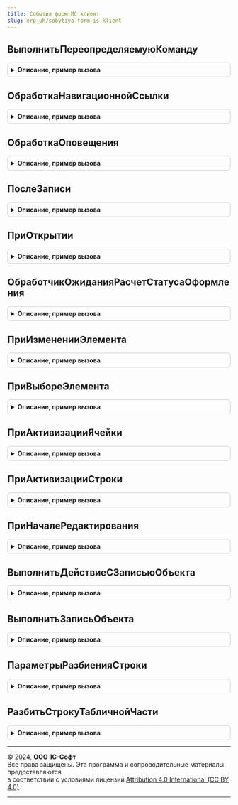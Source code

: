 ```yaml
---
title: События форм ИС клиент
slug: erp_uh/sobytiya-form-is-klient
---
```



## ВыполнитьПереопределяемуюКоманду
<details style="margin: 1em 0; padding: 0.5em; border: 1px solid #ccc; border-radius: 6px;">

<summary style="font-weight: bold; cursor: pointer;">Описание, пример вызова</summary>

```bsl

// Выполняет переопределяемую команду
//
// Параметры:
//  Форма	- ФормаКлиентскогоПриложения - форма, в которой расположена команда
//  Команда	- КомандаФормы - команда формы
//  ДополнительныеПараметры	- Структура - дополнительные параметры.
//
Процедура ВыполнитьПереопределяемуюКоманду(Форма, Команда, ДополнительныеПараметры) Экспорт
```

Пример вызова
```bsl
СобытияФормИСКлиент.ВыполнитьПереопределяемуюКоманду(Форма, Команда, ДополнительныеПараметры) 
```
</details>

## ОбработкаНавигационнойСсылки
<details style="margin: 1em 0; padding: 0.5em; border: 1px solid #ccc; border-radius: 6px;">

<summary style="font-weight: bold; cursor: pointer;">Описание, пример вызова</summary>

```bsl

Процедура ОбработкаНавигационнойСсылки(Форма, НавигационнаяСсылкаФорматированнойСтроки, СтандартнаяОбработка) Экспорт
```

Пример вызова
```bsl
СобытияФормИСКлиент.ОбработкаНавигационнойСсылки(Форма, НавигационнаяСсылкаФорматированнойСтроки, СтандартнаяОбработка) 
```
</details>

## ОбработкаОповещения
<details style="margin: 1em 0; padding: 0.5em; border: 1px solid #ccc; border-radius: 6px;">

<summary style="font-weight: bold; cursor: pointer;">Описание, пример вызова</summary>

```bsl

Процедура ОбработкаОповещения(Форма, ИмяСобытия, Параметр, Источник, ДополнительныеПараметры) Экспорт
```

Пример вызова
```bsl
СобытияФормИСКлиент.ОбработкаОповещения(Форма, ИмяСобытия, Параметр, Источник, ДополнительныеПараметры) 
```
</details>

## ПослеЗаписи
<details style="margin: 1em 0; padding: 0.5em; border: 1px solid #ccc; border-radius: 6px;">

<summary style="font-weight: bold; cursor: pointer;">Описание, пример вызова</summary>

```bsl

Процедура ПослеЗаписи(Форма, ПараметрыЗаписи) Экспорт
```

Пример вызова
```bsl
СобытияФормИСКлиент.ПослеЗаписи(Форма, ПараметрыЗаписи) 
```
</details>

## ПриОткрытии
<details style="margin: 1em 0; padding: 0.5em; border: 1px solid #ccc; border-radius: 6px;">

<summary style="font-weight: bold; cursor: pointer;">Описание, пример вызова</summary>

```bsl

// Обработчик события "При открытии" интегрируемых форм
//  Используется при расчете статусов оформления вне транзакции записи документа для обновления информации о статусе
//
// Параметры:
//  Форма - ФормаКлиентскогоПриложения - Форма
//  Отказ - Булево - Отказ от открытия
Процедура ПриОткрытии(Форма, Отказ) Экспорт
```

Пример вызова
```bsl
СобытияФормИСКлиент.ПриОткрытии(Форма, Отказ) 
```
</details>

## ОбработчикОжиданияРасчетСтатусаОформления
<details style="margin: 1em 0; padding: 0.5em; border: 1px solid #ccc; border-radius: 6px;">

<summary style="font-weight: bold; cursor: pointer;">Описание, пример вызова</summary>

```bsl

// Обработчик ожидания расчета статуса оформления.
//
// Параметры:
//  Форма - ФормаКлиентскогоПриложения - Форма
Процедура ОбработчикОжиданияРасчетСтатусаОформления(Форма) Экспорт
```

Пример вызова
```bsl
СобытияФормИСКлиент.ОбработчикОжиданияРасчетСтатусаОформления(Форма) 
```
</details>

## ПриИзмененииЭлемента
<details style="margin: 1em 0; padding: 0.5em; border: 1px solid #ccc; border-radius: 6px;">

<summary style="font-weight: bold; cursor: pointer;">Описание, пример вызова</summary>

```bsl

// Переопределяемая процедура, вызываемая из одноименного обработчика события элемента.
//   Ограничения: не предполагает контекстный серверный вызов.
//
// Параметры:
//   Форма     - ФормаКлиентскогоПриложения - форма, из которой происходит вызов процедуры.
//   Элемент                 - Произвольный - элемент-источник события "При изменении"
//   ДополнительныеПараметры - Структура    - значения дополнительных параметров влияющих на обработку.
//
Процедура ПриИзмененииЭлемента(Форма, Элемент, ДополнительныеПараметры) Экспорт
```

Пример вызова
```bsl
СобытияФормИСКлиент.ПриИзмененииЭлемента(Форма, Элемент, ДополнительныеПараметры) 
```
</details>

## ПриВыбореЭлемента
<details style="margin: 1em 0; padding: 0.5em; border: 1px solid #ccc; border-radius: 6px;">

<summary style="font-weight: bold; cursor: pointer;">Описание, пример вызова</summary>

```bsl

// Переопределяемая процедура, вызываемая из одноименного обработчика события элемента.
//
Процедура ПриВыбореЭлемента(Форма, Элемент, ВыбраннаяСтрока, Поле, СтандартнаяОбработка, ДополнительныеПараметры = Неопределено) Экспорт
```

Пример вызова
```bsl
СобытияФормИСКлиент.ПриВыбореЭлемента(Форма, Элемент, ВыбраннаяСтрока, Поле, СтандартнаяОбработка, ДополнительныеПараметры);
```
</details>

## ПриАктивизацииЯчейки
<details style="margin: 1em 0; padding: 0.5em; border: 1px solid #ccc; border-radius: 6px;">

<summary style="font-weight: bold; cursor: pointer;">Описание, пример вызова</summary>

```bsl

// Переопределяемая процедура, вызываемая из одноименного обработчика события элемента.
//
Процедура ПриАктивизацииЯчейки(Форма, Элемент, ДополнительныеПараметры) Экспорт
```

Пример вызова
```bsl
СобытияФормИСКлиент.ПриАктивизацииЯчейки(Форма, Элемент, ДополнительныеПараметры) 
```
</details>

## ПриАктивизацииСтроки
<details style="margin: 1em 0; padding: 0.5em; border: 1px solid #ccc; border-radius: 6px;">

<summary style="font-weight: bold; cursor: pointer;">Описание, пример вызова</summary>

```bsl

// Переопределяемая процедура, вызываемая из одноименного обработчика события элемента.
//
Процедура ПриАктивизацииСтроки(Форма, Элемент, ДополнительныеПараметры) Экспорт
```

Пример вызова
```bsl
СобытияФормИСКлиент.ПриАктивизацииСтроки(Форма, Элемент, ДополнительныеПараметры) 
```
</details>

## ПриНачалеРедактирования
<details style="margin: 1em 0; padding: 0.5em; border: 1px solid #ccc; border-radius: 6px;">

<summary style="font-weight: bold; cursor: pointer;">Описание, пример вызова</summary>

```bsl

// Переопределяемая процедура, вызываемая из одноименного обработчика события элемента.
//
Процедура ПриНачалеРедактирования(Форма, Элемент, НоваяСтрока, Копирование, ДополнительныеПараметры) Экспорт
```

Пример вызова
```bsl
СобытияФормИСКлиент.ПриНачалеРедактирования(Форма, Элемент, НоваяСтрока, Копирование, ДополнительныеПараметры) 
```
</details>

## ВыполнитьДействиеСЗаписьюОбъекта
<details style="margin: 1em 0; padding: 0.5em; border: 1px solid #ccc; border-radius: 6px;">

<summary style="font-weight: bold; cursor: pointer;">Описание, пример вызова</summary>

```bsl

Процедура ВыполнитьДействиеСЗаписьюОбъекта(Форма, Объект, Действие) Экспорт
```

Пример вызова
```bsl
СобытияФормИСКлиент.ВыполнитьДействиеСЗаписьюОбъекта(Форма, Объект, Действие) 
```
</details>

## ВыполнитьЗаписьОбъекта
<details style="margin: 1em 0; padding: 0.5em; border: 1px solid #ccc; border-radius: 6px;">

<summary style="font-weight: bold; cursor: pointer;">Описание, пример вызова</summary>

```bsl

Процедура ВыполнитьЗаписьОбъекта(РезультатВопроса, ДополнительныеПараметры) Экспорт
```

Пример вызова
```bsl
СобытияФормИСКлиент.ВыполнитьЗаписьОбъекта(РезультатВопроса, ДополнительныеПараметры) 
```
</details>

## ПараметрыРазбиенияСтроки
<details style="margin: 1em 0; padding: 0.5em; border: 1px solid #ccc; border-radius: 6px;">

<summary style="font-weight: bold; cursor: pointer;">Описание, пример вызова</summary>

```bsl

// Параметры разбиения строки.
//
// Параметры:
//  Количество - Число - разбиваемое количество
//
// Возвращаемое значение:
//  Структура - Параметры разбиения строки:
// * ИмяПоляКоличество - Строка - имя поля (строки табличной части) по которому будет выполнено разбиение
// * Заголовок         - Строка - заголовок для пользователя в процессе разбиения, если действие интерактивное
// * Количество        - Число  - исходное количество к разбиению
// * РазрешитьНулевоеКоличество - Булево - разрешить 0 в поле Количество в новой или измененной строке
Функция ПараметрыРазбиенияСтроки(Количество) Экспорт
```

Пример вызова
```bsl
Результат = СобытияФормИСКлиент.ПараметрыРазбиенияСтроки(Количество) 
```
</details>

## РазбитьСтрокуТабличнойЧасти
<details style="margin: 1em 0; padding: 0.5em; border: 1px solid #ccc; border-radius: 6px;">

<summary style="font-weight: bold; cursor: pointer;">Описание, пример вызова</summary>

```bsl

// Вызывает внешнюю процедуру разбиения строки табличной части. Если она не определена - копирует строку
//    и обнуляет указанное в параметрах поле "Количество"
//
// Параметры:
//  ТабличнаяЧасть - ТабличнаяЧасть - Табличная часть объекта где происходит разбиение
//  ЭлементФормы   - ТаблицаФормы   - Элемент табличной части в пользовательском интерфейсе.
//  ПараметрыРазбиенияСтроки - См. ПараметрыРазбиенияСтроки
//  ОповещениеПослеРазбиения - ОписаниеОповещения - действия после разбиения (ожидаемый результат действия - новая строка)
Процедура РазбитьСтрокуТабличнойЧасти(ТабличнаяЧасть, ЭлементФормы, ПараметрыРазбиенияСтроки, ОповещениеПослеРазбиения) Экспорт
```

Пример вызова
```bsl
СобытияФормИСКлиент.РазбитьСтрокуТабличнойЧасти(ТабличнаяЧасть, ЭлементФормы, ПараметрыРазбиенияСтроки, ОповещениеПослеРазбиения) 
```
</details>

---

© 2024, **ООО 1С-Софт**  
Все права защищены. Эта программа и сопроводительные материалы предоставляются  
в соответствии с условиями лицензии [Attribution 4.0 International (CC BY 4.0)](https://creativecommons.org/licenses/by/4.0/legalcode).

---
